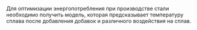 Для оптимизации энергопотребления при производстве стали необходимо получить модель, которая предсказывает температуру сплава после добавления добавок и различного воздействия на сплав.
